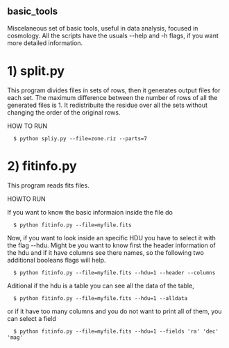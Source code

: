 ## basic_tools
Miscelaneous set of basic tools, useful in data analysis, focused in cosmology. 
All the scripts have the usuals --help and -h flags, if you want more detailed information.
  
  # 1) split.py 
    
  This program divides files in sets of rows, then it generates output files for each set. The maximum difference between the number of rows of all the generated files is 1. It redistribuite the residue over all the sets without changing the order of the original rows.
  
   HOW TO RUN
    
      $ python spliy.py --file=zone.riz --parts=7
  
  
 # 2) fitinfo.py
  
  This program reads fits files. 
  
   HOWTO RUN 
  
   If you want to know the basic informaion inside the file do
    
      $ python fitinfo.py --file=myfile.fits

   Now, if you want to look inside an specific HDU you have to select it with the flag --hdu. Might be you want to know first the header information of the hdu and if it have columns see there names, so the following two additional booleans flags will help.

      $ python fitinfo.py --file=myfile.fits --hdu=1 --header --columns

   Aditional if the hdu is a table you can see all the data of the table,

      $ python fitinfo.py --file=myfile.fits --hdu=1 --alldata 

   or if it have too many columns and you do not want to print all of them, you can select a field
  
      $ python fitinfo.py --file=myfile.fits --hdu=1 --fields 'ra' 'dec' 'mag'
   
   

  
